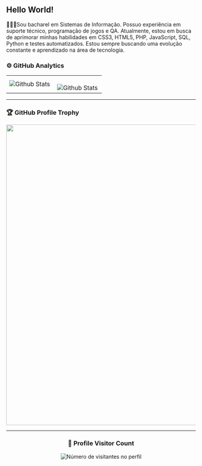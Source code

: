 ## Hello World!

👩🏻‍💻Sou bacharel em Sistemas de Informação. Possuo experiência em suporte técnico, programação de jogos e QA. Atualmente, estou em busca de aprimorar minhas habilidades em CSS3, HTML5, PHP, JavaScript, SQL, Python e testes automatizados. Estou sempre buscando uma evolução constante e aprendizado na área de tecnologia.

### ⚙️ GitHub Analytics

<table>
  <tr>
    <td>
      <img
        align="left"
        src="https://github-readme-stats.vercel.app/api/top-langs/?username=paola-medeiros&theme=dark&hide_border=false&include_all_commits=true&count_private=true&layout=compact"
        alt="Github Stats"
      />
    </td>
    <td>
      <br />
      <img
        align="left"
        src="https://github-readme-streak-stats.herokuapp.com/?user=paola-medeiros&theme=dark&hide_border=false"
        alt="Github Stats"
      />
    </td>
  </tr>
</table>

--- 

### 🏆 GitHub Profile Trophy

<p align="center">
  <a
    href="https://github.com/ryo-ma/github-profile-trophy"
    title="repositório de troféus"
  >
    <img
      width="800"
      src="https://github-profile-trophy.vercel.app/?username=paola-medeiros&column=8&theme=darkhub&no-frame=true&no-bg=true"
    />
  </a>
</p>

---

<div align="center">
  <h3><b>📍 Profile Visitor Count</b></h3>
</div>

<p align="center">
  <img
    src="https://profile-counter.glitch.me/paola-medeiros/count.svg"
    alt="Número de visitantes no perfil"
  />
</p>
